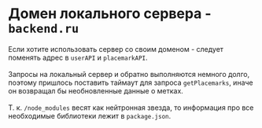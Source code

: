 # Домен локального сервера - `backend.ru`
Если хотите использовать сервер со своим доменом - следует поменять адрес в `userAPI` и `placemarkAPI`.<br><br>
Запросы на локальный сервер и обратно выполняются немного долго, поэтому пришлось поставить таймаут для запроса `getPlacemarks`, иначе он возвращал бы необновленные данные о метках.<br><br>
Т. к. `/node_modules` весят как нейтронная звезда, то информация про все необходимые библиотеки лежит в `package.json`.
